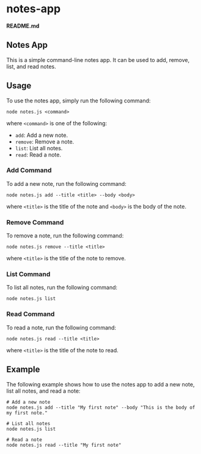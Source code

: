 # notes-app
**README.md**

## Notes App

This is a simple command-line notes app. It can be used to add, remove, list, and read notes.

## Usage

To use the notes app, simply run the following command:

```
node notes.js <command>
```

where `<command>` is one of the following:

* `add`: Add a new note.
* `remove`: Remove a note.
* `list`: List all notes.
* `read`: Read a note.

### Add Command

To add a new note, run the following command:

```
node notes.js add --title <title> --body <body>
```

where `<title>` is the title of the note and `<body>` is the body of the note.

### Remove Command

To remove a note, run the following command:

```
node notes.js remove --title <title>
```

where `<title>` is the title of the note to remove.

### List Command

To list all notes, run the following command:

```
node notes.js list
```

### Read Command

To read a note, run the following command:

```
node notes.js read --title <title>
```

where `<title>` is the title of the note to read.

## Example

The following example shows how to use the notes app to add a new note, list all notes, and read a note:

```
# Add a new note
node notes.js add --title "My first note" --body "This is the body of my first note."

# List all notes
node notes.js list

# Read a note
node notes.js read --title "My first note"
```

